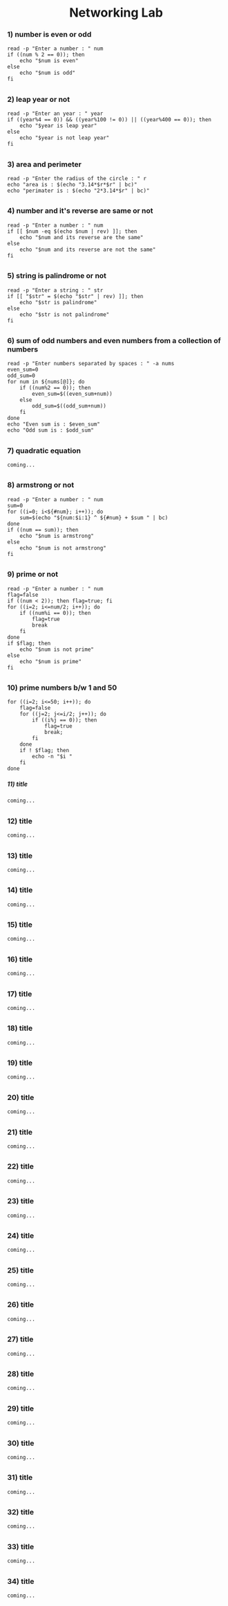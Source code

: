 <h1 align="center">Networking Lab</h1> 

### 1) number is even or odd

```shell
read -p "Enter a number : " num
if ((num % 2 == 0)); then
    echo "$num is even"
else
    echo "$num is odd"
fi
```
##

### 2) leap year or not

```shell
read -p "Enter an year : " year
if ((year%4 == 0)) && ((year%100 != 0)) || ((year%400 == 0)); then 
    echo "$year is leap year"
else
    echo "$year is not leap year"
fi
```
##

### 3) area and perimeter

```shell
read -p "Enter the radius of the circle : " r
echo "area is : $(echo "3.14*$r*$r" | bc)"
echo "perimater is : $(echo "2*3.14*$r" | bc)"
```
##

### 4) number and it's reverse are same or not

```shell
read -p "Enter a number : " num
if [[ $num -eq $(echo $num | rev) ]]; then 
    echo "$num and its reverse are the same"
else 
    echo "$num and its reverse are not the same"
fi
```
##

### 5) string is palindrome or not

```shell
read -p "Enter a string : " str
if [[ "$str" = $(echo "$str" | rev) ]]; then 
    echo "$str is palindrome"
else 
    echo "$str is not palindrome"
fi
```
##

### 6) sum of odd numbers and even numbers from a collection of numbers

```shell
read -p "Enter numbers separated by spaces : " -a nums
even_sum=0
odd_sum=0
for num in ${nums[@]}; do
    if ((num%2 == 0)); then
        even_sum=$((even_sum+num))
    else
        odd_sum=$((odd_sum+num))
    fi
done
echo "Even sum is : $even_sum"
echo "Odd sum is : $odd_sum"
```
##

### 7) quadratic equation

```shell
coming...
```
##

### 8) armstrong or not

```shell
read -p "Enter a number : " num
sum=0
for ((i=0; i<${#num}; i++)); do
    sum=$(echo "${num:$i:1} ^ ${#num} + $sum " | bc)
done
if ((num == sum)); then 
    echo "$num is armstrong"
else
    echo "$num is not armstrong"
fi
```
##

### 9) prime or not

```shell
read -p "Enter a number : " num
flag=false
if ((num < 2)); then flag=true; fi
for ((i=2; i<=num/2; i++)); do
    if ((num%i == 0)); then 
        flag=true
        break
    fi
done
if $flag; then
    echo "$num is not prime"
else
    echo "$num is prime"
fi
```
##

### 10) prime numbers b/w 1 and 50

```shell
for ((i=2; i<=50; i++)); do
    flag=false
    for ((j=2; j<=i/2; j++)); do
        if ((i%j == 0)); then
            flag=true
            break;
        fi
    done
    if ! $flag; then 
        echo -n "$i "
    fi
done
```
##### 11) title

```shell
coming...
```
##

### 12) title

```shell
coming...
```
##

### 13) title

```shell
coming...
```
##

### 14) title

```shell
coming...
```
##

### 15) title

```shell
coming...
```
##

### 16) title

```shell
coming...
```
##

### 17) title

```shell
coming...
```
##

### 18) title

```shell
coming...
```
##

### 19) title

```shell
coming...
```
##

### 20) title

```shell
coming...
```
##

### 21) title

```shell
coming...
```
##

### 22) title

```shell
coming...
```
##

### 23) title

```shell
coming...
```
##

### 24) title

```shell
coming...
```
##

### 25) title

```shell
coming...
```
##

### 26) title

```shell
coming...
```
##

### 27) title

```shell
coming...
```
##

### 28) title

```shell
coming...
```
##

### 29) title

```shell
coming...
```
##

### 30) title

```shell
coming...
```
##

### 31) title

```shell
coming...
```
##

### 32) title

```shell
coming...
```
##

### 33) title

```shell
coming...
```
##

### 34) title

```shell
coming...
```
##


